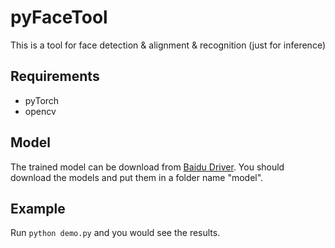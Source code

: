 # pyFaceTool
This is a tool for face detection &amp; alignment &amp; recognition (just for inference)

## Requirements
* pyTorch
* opencv

## Model
The trained model can be download from [Baidu Driver](https://pan.baidu.com/s/1RFW1zOLIrOeHjm9lFuTsNA).
You should download the models and put them in a folder name "model".

## Example
Run
`python demo.py`
and you would see the results.
